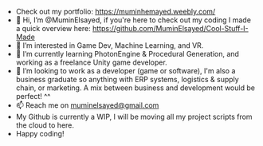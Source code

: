 - Check out my portfolio: https://muminhemayed.weebly.com/
- 👋 Hi, I’m @MuminElsayed, if you're here to check out my coding I made a quick overview here: https://github.com/MuminElsayed/Cool-Stuff-I-Made
- 👀 I’m interested in Game Dev, Machine Learning, and VR.
- 🌱 I’m currently learning PhotonEngine & Procedural Generation, and working as a freelance Unity game developer.
- 💞️ I’m looking to work as a developer (game or software), I'm also a business graduate so anything with ERP systems, logistics & supply chain, or marketing. A mix between business and development would be perfect! ^^
- 📫 Reach me on muminelsayed@gmail.com
- My Github is currently a WIP, I will be moving all my project scripts from the cloud to here.
- Happy coding!

<!---
MuminElsayed/MuminElsayed is a ✨ special ✨ repository because its `README.md` (this file) appears on your GitHub profile.
You can click the Preview link to take a look at your changes.
--->
